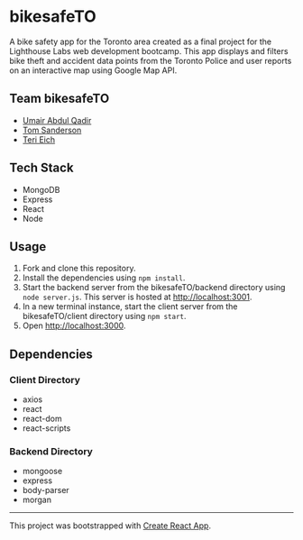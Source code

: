 # bikesafeTO

A bike safety app for the Toronto area created as a final project for the Lighthouse Labs web development bootcamp.
This app displays and filters bike theft and accident data points from the Toronto Police and user reports on an interactive map using Google Map API.

## Team bikesafeTO

* [Umair Abdul Qadir](https://github.com/uabdul)
* [Tom Sanderson](https://github.com/twjsanderson)
* [Teri Eich](https://github.com/TeriEich)

## Tech Stack

* MongoDB
* Express
* React
* Node

## Usage

1. Fork and clone this repository.
2. Install the dependencies using ```npm install```.
3. Start the backend server from the bikesafeTO/backend directory using ```node server.js```. This server is hosted at <http://localhost:3001>.
4. In a new terminal instance, start the client server from the bikesafeTO/client directory using ```npm start```.
5. Open <http://localhost:3000>.

## Dependencies

### Client Directory

* axios
* react
* react-dom
* react-scripts

### Backend Directory

* mongoose
* express
* body-parser
* morgan


***
This project was bootstrapped with [Create React App](https://github.com/facebook/create-react-app).
